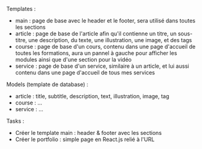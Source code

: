 Templates :
 - main : page de base avec le header et le footer, sera utilisé dans toutes les sections
 - article : page de base de l'article afin qu'il contienne un titre, un sous-titre, une description, du texte, une illustration, une image, et des tags
 - course : page de base d'un cours, contenu dans une page d'accueil de toutes les formations, aura un pannel à gauche pour afficher les modules ainsi que d'une section pour la vidéo
 - service : page de base d'un service, similaire à un article, et lui aussi contenu dans une page d'accueil de tous mes services

Models (template de database) :
 - article : title, subtitle, description, text, illustration, image, tag
 - course : ...
 - service : ...

Tasks :
 - Créer le template main : header & footer avec les sections
 - Créer le portfolio : simple page en React.js relié à l'URL